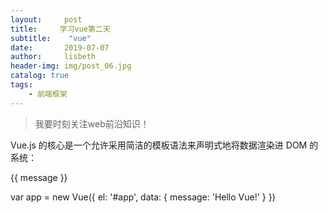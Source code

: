 ```yaml
---
layout:     post
title:     学习vue第二天
subtitle:    "vue"
date:       2019-07-07
author:     lisbeth
header-img: img/post_06.jpg
catalog: true
tags:
    - 前端框架
---
```

>我要时刻关注web前沿知识！

Vue.js 的核心是一个允许采用简洁的模板语法来声明式地将数据渲染进 DOM 的系统：

<div id="app">
  {{ message }}
</div>

var app = new Vue({
  el: '#app',
  data: {
    message: 'Hello Vue!'
  }
})

